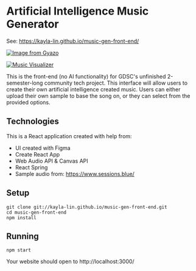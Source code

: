 # Artificial Intelligence Music Generator

See: https://kayla-lin.github.io/music-gen-front-end/

[![Image from Gyazo](https://i.gyazo.com/6a345a6478f891dea79af74883bff47f.jpg)](https://gyazo.com/6a345a6478f891dea79af74883bff47f)

[![Music Visualizer](https://i.gyazo.com/73ed4ab1c54c012c06213befdeab30a5.png)](https://gyazo.com/73ed4ab1c54c012c06213befdeab30a5)

This is the front-end (no AI functionality) for GDSC's unfinished 2-semester-long community tech project. This interface will allow users to create their own artificial intelligence created music. Users can either upload their own sample to base the song on, or they can select from the provided options.

## Technologies
This is a React application created with help from:
* UI created with Figma
* Create React App
* Web Audio API & Canvas API
* React Spring
* Sample audio from: https://www.sessions.blue/

## Setup
```
git clone git://kayla-lin.github.io/music-gen-front-end.git
cd music-gen-front-end
npm install
```
## Running
```
npm start
```
Your website should open to http://localhost:3000/
